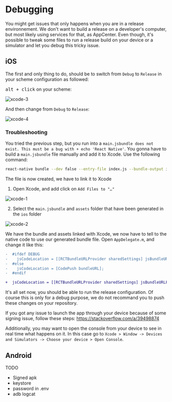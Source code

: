 # Debugging

You might get issues that only happens when you are in a release environnement. We don't want to build a release on a developer's computer, but most likely using services for that, as AppCenter. Even though, it's possible to tweak some files to run a release build on your device or a simulator and let you debug this tricky issue.

## iOS

The first and only thing to do, should be to switch from `Debug` to `Release` in your scheme configuration as followed:

<kbd>alt + click</kbd> on your scheme:

![xcode-3](https://user-images.githubusercontent.com/937328/46286290-315c3100-c56e-11e8-9e41-361b7f35d697.png)

And then change from `Debug` to `Release`:

![xcode-4](https://user-images.githubusercontent.com/937328/46286305-41741080-c56e-11e8-801a-f1562660cc51.png)

### Troubleshooting

You tried the previous step, but you run into a `main.jsbundle does not exist. This must be a bug with + echo 'React Native'`. You gonna have to build a `main.jsbundle` file manually and add it to Xcode. Use the following command:

```bash
react-native bundle --dev false --entry-file index.js --bundle-output ios/main.jsbundle --assets-dest ios --platform ios
```

The file is now created, we have to link it to Xcode

1. Open Xcode, and add click on `Add Files to "…"`

![xcode-1](https://user-images.githubusercontent.com/937328/46285935-cd853880-c56c-11e8-9f76-7472ac4aca56.png)

2. Select the `main.jsbundle` and `assets` folder that have been generated in the `ios` folder

![xcode-2](https://user-images.githubusercontent.com/937328/46286054-340a5680-c56d-11e8-8580-164baf98eb34.png)

We have the bundle and assets linked with Xcode, we now have to tell to the native code to use our generated bundle file. Open `AppDelegate.m`, and change it like this:

```diff
-  #ifdef DEBUG
-    jsCodeLocation = [[RCTBundleURLProvider sharedSettings] jsBundleURLForBundleRoot:@"index" fallbackResource:nil];
-  #else
-    jsCodeLocation = [CodePush bundleURL];
-  #endif

+  jsCodeLocation = [[RCTBundleURLProvider sharedSettings] jsBundleURLForBundleRoot:@"index" fallbackResource:nil];
```

It's all set now, you should be able to run the release configuration. Of course this is only for a debug purpose, we do not recommand you to push these changes on your repository.

If you got any issue to launch the app through your device because of some signing issue, follow these steps: https://stackoverflow.com/a/39498874

Additionally, you may want to open the console from your device to see in real time what happens on it. In this case go to `Xcode > Window -> Devices and Simulators -> Choose your device > Open Console`.

## Android

TODO

- Signed apk
- keystore
- password in .env
- adb logcat
